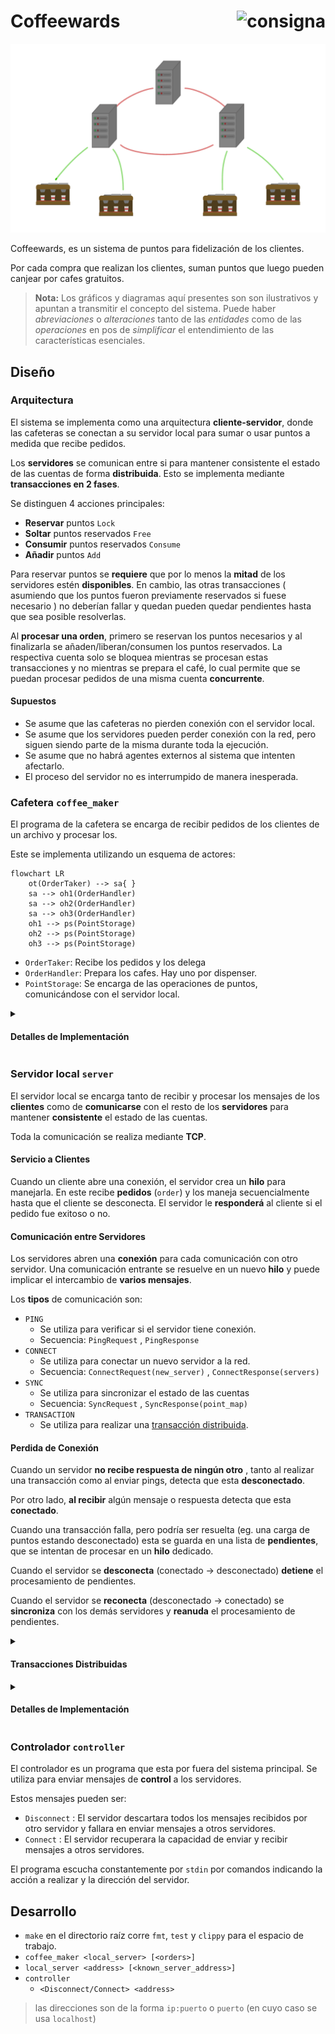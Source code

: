 <h1>
Coffeewards

<a href="docs/consigna.md">
  <img align="right" height="40"
  alt="consigna" src="https://cdn-icons-png.flaticon.com/512/2541/2541984.png">
</a>

</h1>

![Coffeewards](docs/coffeewards.png)

Coffeewards, es un sistema de puntos para fidelización de los clientes.

Por cada compra que realizan los clientes, suman puntos que luego pueden canjear por cafes gratuitos.

> **Nota:** Los gráficos y diagramas aquí presentes son son ilustrativos y apuntan a transmitir el concepto del sistema. Puede haber _abreviaciones_ o _alteraciones_ tanto de las _entidades_ como de las _operaciones_ en pos de _simplificar_ el entendimiento de las características esenciales.

<!--
- [x] explicación del diseño y de las decisiones tomadas para la implementación
- [x] diagramas de threads y procesos, y la comunicación entre los mismos
- [x] diagramas de las entidades principales
-->

## Diseño

### Arquitectura

<!--
- resumen de arquitectura
- cliente-servidor ( coffee_maker-server )
- txs distribuidas en servidores
- puntos disponibles/reservados -> 2txs de uso simultaneas
- supuestos -> los servers locales no pierden conexión con la cafetera
> Detalles de implementación
-->

El sistema se implementa como una arquitectura **cliente-servidor**, donde las cafeteras se conectan a su servidor local para sumar o usar puntos a medida que recibe pedidos.

Los **servidores** se comunican entre si para mantener consistente el estado de las cuentas de forma **distribuida**. Esto se implementa mediante **transacciones en 2 fases**.

Se distinguen 4 acciones principales:

- **Reservar** puntos `Lock`
- **Soltar** puntos reservados `Free`
- **Consumir** puntos reservados `Consume`
- **Añadir** puntos `Add`

Para reservar puntos se **requiere** que por lo menos la **mitad** de los servidores estén **disponibles**.
En cambio, las otras transacciones ( asumiendo que los puntos fueron previamente reservados si fuese necesario ) no deberían fallar y quedan pueden quedar pendientes hasta que sea posible resolverlas.

Al **procesar una orden**, primero se reservan los puntos necesarios y al finalizarla se añaden/liberan/consumen los puntos reservados.
La respectiva cuenta solo se bloquea mientras se procesan estas transacciones y no mientras se prepara el café, lo cual permite que se puedan procesar pedidos de una misma cuenta **concurrente**.

#### Supuestos

- Se asume que las cafeteras no pierden conexión con el servidor local.
- Se asume que los servidores pueden perder conexión con la red, pero siguen siendo parte de la misma durante toda la ejecución.
- Se asume que no habrá agentes externos al sistema que intenten afectarlo.
- El proceso del servidor no es interrumpido de manera inesperada.

### Cafetera `coffee_maker`

<!--
- esquema de actores
- diagrama de flujo de handle order
> Detalles de implementación
-->

El programa de la cafetera se encarga de recibir pedidos de los clientes de un archivo y procesar los.

Este se implementa utilizando un esquema de actores:

```mermaid
flowchart LR
    ot(OrderTaker) --> sa{ }
    sa --> oh1(OrderHandler)
    sa --> oh2(OrderHandler)
    sa --> oh3(OrderHandler)
    oh1 --> ps(PointStorage)
    oh2 --> ps(PointStorage)
    oh3 --> ps(PointStorage)
```

<!--
![ActorsDiagram](docs/actors.svg)
-->

- `OrderTaker`: Recibe los pedidos y los delega
- `OrderHandler`: Prepara los cafes. Hay uno por dispenser.
- `PointStorage`: Se encarga de las operaciones de puntos, comunicándose con el servidor local.

<details>

<summary><h4>Detalles de Implementación</h4></summary>

##### Error reservando puntos

```mermaid
sequenceDiagram
  participant oh as OrderHandler
  participant ps as PointStorage

  oh ->> ps: reservar puntos
  ps -->> oh: Err

  note over oh,ps: Error
```

##### Orden exitosa

```mermaid
sequenceDiagram
  participant oh as OrderHandler
  participant ps as PointStorage

  oh ->> ps: reservar puntos
  ps -->> oh: Ok

  note over oh: hace cafe correctamente

  oh ->> ps: consumir puntos
  ps -->> oh: Ok

  note over oh,ps: Éxito
```

##### Orden fallida

```mermaid
sequenceDiagram
  participant oh as OrderHandler
  participant ps as PointStorage

  oh ->> ps: reservar puntos
  ps -->> oh: Ok

  note over oh: falla en hacer cafe

  oh ->> ps: liberar puntos
  ps -->> oh: Ok

  note over oh,ps: Error
```

</details>

### Servidor local `server`

<!--
- como maneja clientes
- como maneja msgs ( con, sync, ping, tx )
- offline -> pending
> Detalles de implementación

-->

El servidor local se encarga tanto de recibir y procesar los mensajes de los **clientes** como de **comunicarse** con el resto de los **servidores** para mantener **consistente** el estado de las cuentas.

Toda la comunicación se realiza mediante **TCP**.

#### Servicio a Clientes

Cuando un cliente abre una conexión, el servidor crea un **hilo** para manejarla.
En este recibe **pedidos** (`order`) y los maneja secuencialmente hasta que el cliente se desconecta.
El servidor le **responderá** al cliente si el pedido fue exitoso o no.

#### Comunicación entre Servidores

Los servidores abren una **conexión** para cada comunicación con otro servidor.
Una comunicación entrante se resuelve en un nuevo **hilo** y puede implicar el intercambio de **varios mensajes**.

Los **tipos** de comunicación son:

- `PING`
  - Se utiliza para verificar si el servidor tiene conexión.
  - Secuencia: `PingRequest` , `PingResponse`
- `CONNECT`
  - Se utiliza para conectar un nuevo servidor a la red.
  - Secuencia: `ConnectRequest(new_server)` , `ConnectResponse(servers)`
- `SYNC`
  - Se utiliza para sincronizar el estado de las cuentas
  - Secuencia: `SyncRequest` , `SyncResponse(point_map)`
- `TRANSACTION`
  - Se utiliza para realizar una [transacción distribuida](#transacciones_distribuidas).

#### Perdida de Conexión

Cuando un servidor **no recibe respuesta de ningún otro** , tanto al realizar una transacción como al enviar pings, detecta que esta **desconectado**.

Por otro lado, **al recibir** algún mensaje o respuesta detecta que esta **conectado**.

Cuando una transacción falla, pero podría ser resuelta (eg. una carga de puntos estando desconectado) esta se guarda en una lista de **pendientes**,
que se intentan de procesar en un **hilo** dedicado.

Cuando el servidor se **desconecta** (conectado -> desconectado) **detiene** el procesamiento de pendientes.

Cuando el servidor se **reconecta** (desconectado -> conectado) se **sincroniza** con los demás servidores y **reanuda** el procesamiento de pendientes.

<details >
<summary><h4 id="transacciones_distribuidas">Transacciones Distribuidas</h4></summary>

El servidor que recibe el pedido hace de **coordinador** de la transacción.

Las transacciones se ejecutan en **2 fases**:

1. Preparación [`PREPARE`]
   - El coordinador intenta tomar el recurso necesario
   - Verifica poder realizar la transacción
   - Comienza una comunicación de tipo `TRANSACTION` con los demás servidores
2. Finalización [`COMMIT`/`ABORT`]
   - Al recibir el mensaje, los servidores locales:
     - Intentan tomar el recurso necesario
     - Verifican poder realizar la transacción
     - Responden `Proceed` o `Abort` según corresponda
   - Al recibir las respuestas
     - Si mas de la mitad respondieron `Proceed`, y ninguno `Abort`:
       - El coordinador envía `Proceed` a los demás servidores
       - Todos los servidores aplican la transacción
     - Si faltan suficientes respuestas o alguna es `Abort`:
       - El coordinador envía `Abort` a los demás servidores
       - Agrega la transacción a la lista de pendientes, si puede ser resuelta mas adelante

Para prevenir deadlocks, se implementa **wait-die**

##### Transacción Exitosa

```mermaid
sequenceDiagram
  participant co as Coordinator
  participant s1 as Server
  participant s2 as Server

  co ->> s1: TRANSACTION
  co ->> s2: TRANSACTION
  s1 -->> co: Proceed
  s2 -->> co: Proceed
  co ->> s1: Proceed
  co ->> s2: Proceed
  note over co,s2: Transacción Exitosa
```

##### Transacción Abortada

```mermaid
sequenceDiagram
  participant co as Coordinator
  participant s1 as Server
  participant s2 as Server

  co ->> s1: TRANSACTION
  co ->> s2: TRANSACTION

  s1 -->> co: Proceed
  s2 -->> co: Abort

  co ->> s1: Abort
  co ->> s2: Abort

  note over co,s2: Transacción Fallida
```

##### Transacción Abortada por falta de respuestas

```mermaid
sequenceDiagram
  participant co as Coordinator
  participant s1 as Server
  participant s2 as Server
  participant s3 as Server

  co ->> s1: TRANSACTION
  co -x s2: TRANSACTION
  co -x s3: TRANSACTION

  s1 -->> co: Proceed

  note over s2: Timeout
  note over s3: Timeout

  co ->> s1: Abort
  co -->> s2: Abort
  co -->> s3: Abort
  note over co,s3: Transacción Fallida
```

</details>

<details >

<summary><h4>Detalles de Implementación</h4></summary>

##### Diagrama de Clases

```mermaid

classDiagram
  direction LR

  class Server {
    listener: TcpListener

    listen()
    handle_stream(TcpStream)
  }
  class PointStorage {
    servers : Addr[]
    pending : Transaction[]

    coordinate(Message)
    handle(Message)
  }

  class PointRecord {
    available : Int
    locked : Int

    coordinate(Transaction)
    handle(Transaction)
    apply(Transaction)
  }
  class Transaction {
    client : Id
    amount : Int
    action : TxAction
    timestamp : Timestamp

    olderThan(Transaction)
  }

  Server -- PointStorage : points
  PointStorage *-- PointRecord : points
  PointStorage o-- Transaction : pending
  PointRecord -- Transaction : holder

```

##### Threads

```mermaid
flowchart LR
    subgraph Local Server
      s[Server]
      c1(Client) --> s
      c2(Client) --> s

      s --> c(CoordinateTx)
      s --> h(HandleTx)
    end
    subgraph External Processes
      c -.- eh1(HandleTx)
      c -.- eh2(HandleTx)
      h -.- ec(CoordinateTx)

      eh1 --- s1[Server]
      eh2 --- s2[Server]
      ec --- s2
    end
```

##### Secuencia de una orden

```mermaid
sequenceDiagram
    participant c as Client
    participant s as Server
    participant ps as PointStorage
    participant pr as PointRecord
    participant e as External

    c->>+s: Fill ( id: 1, amount: 1)

    s ->>+ ps: coordinate( fill, 1, 1 )
    ps --> pr: wait-die
    ps ->> pr : coordinate( Transaction )

    note over pr,e : Successful Transaction

    pr ->> ps: Ok
    ps ->> s: Ok

    s ->>-c: Ok
```

##### Secuencia de una transacción

```mermaid
sequenceDiagram
    participant e as ExternalServer
    participant s as Server
    participant ps as PointStorage
    participant pr as PointRecord

    e->>+s: Transaction

    s ->> ps: handle( Transaction )
    ps --> pr: wait-die
    ps ->> pr: handle( Transaction )

    pr -->> e : Proceed
    e ->> pr: Proceed | Abort

    note over pr : Apply | Abort

    s -->-e: end connection
```

</details>

### Controlador `controller`

<!--
- que es
> Detalles de implementación
-->

El controlador es un programa que esta por fuera del sistema principal.
Se utiliza para enviar mensajes de **control** a los servidores.

Estos mensajes pueden ser:

- `Disconnect` : El servidor descartara todos los mensajes recibidos por otro servidor y fallara en enviar mensajes a otros servidores.
- `Connect` : El servidor recuperara la capacidad de enviar y recibir mensajes a otros servidores.

El programa escucha constantemente por `stdin` por comandos indicando la acción a realizar y la dirección del servidor.

## Desarrollo

- `make` en el directorio raíz corre `fmt`, `test` y `clippy` para el espacio de trabajo.
- `coffee_maker <local_server> [<orders>]`
- `local_server <address> [<known_server_address>]`
- `controller`
  - `<Disconnect/Connect> <address>`

> las direcciones son de la forma `ip:puerto` o `puerto` (en cuyo caso se usa `localhost`)
